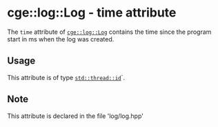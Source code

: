 # cge::log::Log - time attribute

The `time` attribute of [`cge::log::Log`](./../Log.md) contains the time since the program start in ms when the log was created.

## Usage

This attribute is of type [`std::thread::id`](https://en.cppreference.com/w/cpp/chrono/duration)`.

## Note

This attribute is declared in the file 'log/log.hpp'